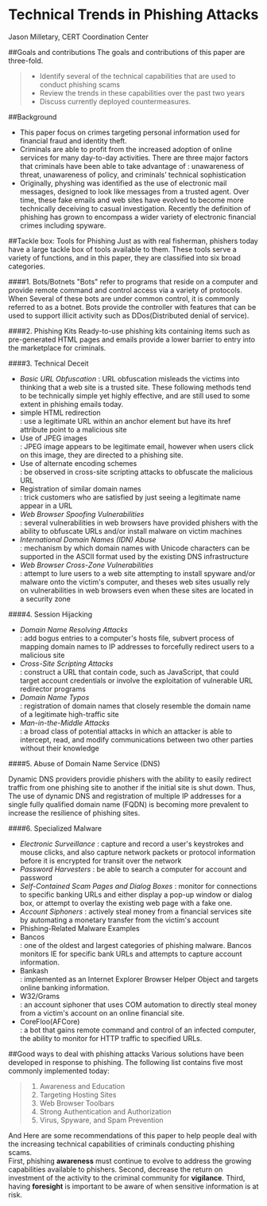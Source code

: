 Technical Trends in Phishing Attacks
=========

Jason Milletary, CERT Coordination Center

##Goals and contributions
The goals and contributions of this paper are three-fold.
> - Identify several of the technical capabilities that are used to conduct phishing scams
> - Review the trends in these capabilities over the past two years
> - Discuss currently deployed countermeasures.

##Background
- This paper focus on crimes targeting personal information used for financial fraud and identity theft.
- Criminals are able to profit from the increased adoption of online services for many day-to-day activities. There are three major factors that criminals have been able to take advantage of : unawareness of threat, unawareness of policy, and criminals’ technical sophistication
- Originally, physhing was identified as the use of electronic mail messages, designed to look like messages from a trusted agent. Over time, these fake emails and web sites have evolved to become more technically deceiving to casual investigation. Recently the definition of phishing has grown to encompass a wider variety of electronic financial crimes including spyware.


##Tackle box: Tools for Phishing
Just as with real fisherman, phishers today have a large tackle box of tools available to them.
These tools serve a variety of functions, and in this paper, they are classified into six broad categories.

####1. Bots/Botnets
 "Bots" refer to programs that reside on a computer and provide remote command and control access via a variety of protocols. 
When Several of these bots are under common control, it is commonly referred to as a botnet. Bots provide the controller with features that can be used to support illicit activity such as DDos(Distributed denial of service).


####2. Phishing Kits
 Ready-to-use phishing kits containing items such as pre-generated HTML pages and emails provide a lower barrier to entry into the marketplace for criminals.

####3. Technical Deceit
- *Basic URL Obfuscation* : URL obfuscation misleads the victims into thinking that a web site is a trusted site. These following methods tend to be technically simple yet highly effective, and are still used to some extent in phishing emails today.
 - simple HTML redirection  
   : use a legitimate URL within an anchor element but have its href attribute point to a malicious site
 - Use of JPEG images  
   : JPEG image appears to be legitimate email, however when users click on this image, they are directed to a phishing site.
 - Use of alternate encoding schemes  
   : be observed in cross-site scripting attacks to obfuscate the malicious URL
 - Registration of similar domain names  
   : trick customers who are satisfied by just seeing a legitimate name appear in a URL
- *Web Browser Spoofing Vulnerabilities*  
 : several vulnerabilities in web browsers have provided phishers with the ability to obfuscate URLs and/or install malware on victim machines
- *International Domain Names (IDN) Abuse*  
 : mechanism by which domain names with Unicode characters can be supported in the ASCII format used by the existing DNS infrastructure
- *Web Browser Cross-Zone Vulnerabilities*  
 : attempt to lure users to a web site attempting to install spyware and/or malware onto the victim's computer, and theses web sites usually rely on vulnerabilities in web browsers even when these sites are located in a security zone

####4. Session Hijacking
- *Domain Name Resolving Attacks*  
 : add bogus entries to a computer's hosts file, subvert process of mapping domain names to IP addresses to forcefully redirect users to a malicious site
- *Cross-Site Scripting Attacks*  
 : construct a URL that contain code, such as JavaScript, that could target account credentials or involve the exploitation of vulnerable URL redirector programs
- *Domain Name Typos*  
 : registration of domain names that closely resemble the domain name of a legitimate high-traffic site
- *Man-in-the-Middle Attacks*  
 : a broad class of potential attacks in which an attacker is able to intercept, read, and modify communications between two other parties without their knowledge

####5. Abuse of Domain Name Service (DNS)

 Dynamic DNS providers providie phishers with the ability to easily redirect traffic from one phishing site to another if the initial site is shut down. Thus, The use of dynamic DNS and registration of multiple IP addresses for a single fully qualified domain name (FQDN) is becoming more prevalent to increase the resilience of phishing sites.

####6. Specialized Malware
- *Electronic Surveillance* : capture and record a user's keystrokes and mouse clicks, and also capture network packets or protocol information before it is encrypted for transit over the network
- *Password Harvesters* : be able to search a computer for account and password
- *Self-Contained Scam Pages and Dialog Boxes* : monitor for connections to specific banking URLs and either display a pop-up window or dialog box, or attempt to overlay the existing web page with a fake one.
- *Account Siphoners* : actively steal money from a financial services site by automating a monetary transfer from the victim's account
- Phishing-Related Malware Examples
 - Bancos  
 : one of the oldest and largest categories of phishing malware. Bancos monitors IE for specific bank URLs and attempts to capture account information.
 - Bankash  
 : implemented as an Internet Explorer Browser Helper Object and targets online banking information.
 - W32/Grams  
 : an account siphoner that uses COM automation to directly steal money from a victim's account on an online financial site.
 - CoreFloo(AFCore)  
 : a bot that gains remote command and control of an infected computer, the ability to monitor for HTTP traffic to specified URLs.


##Good ways to deal with phishing attacks
Various solutions have been developed in response to phishing.
The following list contains five most commonly implemented today:
 > 1. Awareness and Education
 > 2. Targeting Hosting Sites
 > 3. Web Browser Toolbars
 > 4. Strong Authentication and Authorization
 > 5. Virus, Spyware, and Spam Prevention

  And Here are some recommendations of this paper to help people deal with the increasing technical capabilities of criminals conducting phishing scams.  
  First, phishing **awareness** must continue to evolve to address the growing capabilities available to phishers. Second, decrease the return on investment of the activity to the criminal community for **vigilance**. Third, having **foresight** is important to be aware of when sensitive information is at risk.
